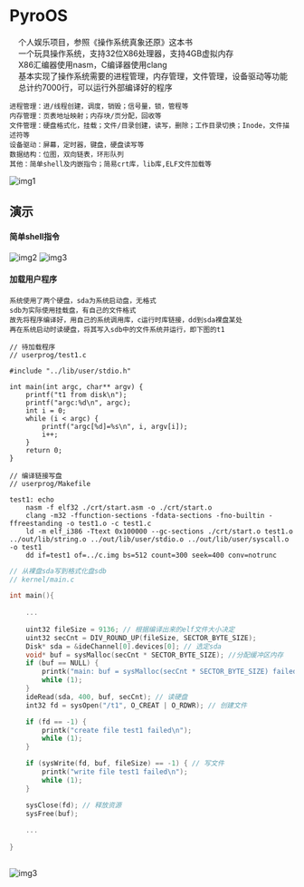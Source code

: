 # PyroOS
&nbsp;&nbsp;&nbsp;&nbsp;个人娱乐项目，参照《操作系统真象还原》这本书</br>
&nbsp;&nbsp;&nbsp;&nbsp;一个玩具操作系统，支持32位X86处理器，支持4GB虚拟内存</br>
&nbsp;&nbsp;&nbsp;&nbsp;X86汇编器使用nasm，C编译器使用clang</br>
&nbsp;&nbsp;&nbsp;&nbsp;基本实现了操作系统需要的进程管理，内存管理，文件管理，设备驱动等功能</br>
&nbsp;&nbsp;&nbsp;&nbsp;总计约7000行，可以运行外部编译好的程序

    进程管理：进/线程创建，调度，销毁；信号量，锁，管程等
    内存管理：页表地址映射；内存块/页分配，回收等
    文件管理：硬盘格式化，挂载；文件/目录创建，读写，删除；工作目录切换；Inode，文件描述符等
    设备驱动：屏幕，定时器，键盘，硬盘读写等
    数据结构：位图，双向链表，环形队列
    其他：简单shell及内嵌指令；简易crt库，lib库,ELF文件加载等
![img1](https://s3.bmp.ovh/imgs/2021/09/26e3fe2b9a879f8b.png)
## 演示
#### 简单shell指令
![img2](https://i.bmp.ovh/imgs/2021/09/29f15227b46e9349.png)
![img3](https://i.bmp.ovh/imgs/2021/09/c868c62e65f86a49.png)

#### 加载用户程序
    系统使用了两个硬盘，sda为系统启动盘，无格式
    sdb为实际使用挂载盘，有自己的文件格式
    故先将程序编译好，用自己的系统调用库，c运行时库链接，dd到sda裸盘某处
    再在系统启动时读硬盘，将其写入sdb中的文件系统并运行，即下图的t1


```
// 待加载程序
// userprog/test1.c

#include "../lib/user/stdio.h"

int main(int argc, char** argv) {
    printf("t1 from disk\n");
    printf("argc:%d\n", argc);
    int i = 0;
    while (i < argc) {
        printf("argc[%d]=%s\n", i, argv[i]);
        i++;
    }
    return 0;
}

```
```
// 编译链接写盘
// userprog/Makefile

test1: echo
	nasm -f elf32 ./crt/start.asm -o ./crt/start.o
	clang -m32 -ffunction-sections -fdata-sections -fno-builtin -ffreestanding -o test1.o -c test1.c
	ld -m elf_i386 -Ttext 0x100000 --gc-sections ./crt/start.o test1.o ../out/lib/string.o ../out/lib/user/stdio.o ../out/lib/user/syscall.o -o test1
	dd if=test1 of=../c.img bs=512 count=300 seek=400 conv=notrunc
```

```C
// 从裸盘sda写到格式化盘sdb
// kernel/main.c

int main(){
    
    ...
    
    uint32 fileSize = 9136; // 根据编译出来的elf文件大小决定
    uint32 secCnt = DIV_ROUND_UP(fileSize, SECTOR_BYTE_SIZE);
    Disk* sda = &ideChannel[0].devices[0]; // 选定sda
    void* buf = sysMalloc(secCnt * SECTOR_BYTE_SIZE); //分配缓冲区内存
    if (buf == NULL) {
        printk("main: buf = sysMalloc(secCnt * SECTOR_BYTE_SIZE) failed\n");
        while (1);
    }
    ideRead(sda, 400, buf, secCnt); // 读硬盘
    int32 fd = sysOpen("/t1", O_CREAT | O_RDWR); // 创建文件

    if (fd == -1) {
        printk("create file test1 failed\n");
        while (1);
    }

    if (sysWrite(fd, buf, fileSize) == -1) { // 写文件
        printk("write file test1 failed\n");
        while (1);
    }

    sysClose(fd); // 释放资源
    sysFree(buf);
    
    ...
    
}
    
```

![img3](https://i.bmp.ovh/imgs/2021/09/1334b9d1a5e8b383.png)
